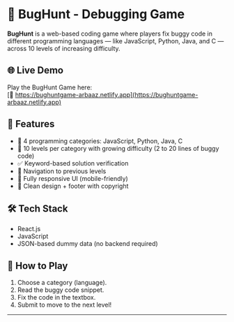# 🐞 BugHunt - Debugging Game

**BugHunt** is a web-based coding game where players fix buggy code in different programming languages — like JavaScript, Python, Java, and C — across 10 levels of increasing difficulty.

## 🌐 Live Demo

Play the BugHunt Game here:  
[🔗 https://bughuntgame-arbaaz.netlify.app](https://bughuntgame-arbaaz.netlify.app)


## 🚀 Features

- 🧠 4 programming categories: JavaScript, Python, Java, C
- 🎯 10 levels per category with growing difficulty (2 to 20 lines of buggy code)
- ✅ Keyword-based solution verification
- 🔁 Navigation to previous levels
- 📱 Fully responsive UI (mobile-friendly)
- 🎨 Clean design + footer with copyright

## 🛠️ Tech Stack

- React.js
- JavaScript
- JSON-based dummy data (no backend required)


## 🧩 How to Play

1. Choose a category (language).
2. Read the buggy code snippet.
3. Fix the code in the textbox.
4. Submit to move to the next level!

---

